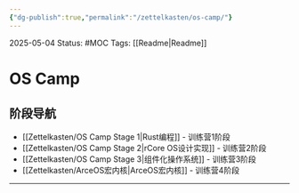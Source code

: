 ```yaml
---
{"dg-publish":true,"permalink":"/zettelkasten/os-camp/"}
---
```


2025-05-04
Status: #MOC
Tags: [[Readme\|Readme]]

# OS Camp
## 阶段导航
- [[Zettelkasten/OS Camp Stage 1\|Rust编程]] - 训练营1阶段
- [[Zettelkasten/OS Camp Stage 2\|rCore OS设计实现]] - 训练营2阶段
- [[Zettelkasten/OS Camp Stage 3\|组件化操作系统]] - 训练营3阶段
- [[Zettelkasten/ArceOS宏内核\|ArceOS宏内核]] - 训练营4阶段


___